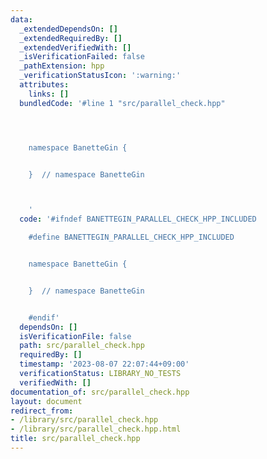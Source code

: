 ```yaml
---
data:
  _extendedDependsOn: []
  _extendedRequiredBy: []
  _extendedVerifiedWith: []
  _isVerificationFailed: false
  _pathExtension: hpp
  _verificationStatusIcon: ':warning:'
  attributes:
    links: []
  bundledCode: '#line 1 "src/parallel_check.hpp"




    namespace BanetteGin {


    }  // namespace BanetteGin



    '
  code: '#ifndef BANETTEGIN_PARALLEL_CHECK_HPP_INCLUDED

    #define BANETTEGIN_PARALLEL_CHECK_HPP_INCLUDED


    namespace BanetteGin {


    }  // namespace BanetteGin


    #endif'
  dependsOn: []
  isVerificationFile: false
  path: src/parallel_check.hpp
  requiredBy: []
  timestamp: '2023-08-07 22:07:44+09:00'
  verificationStatus: LIBRARY_NO_TESTS
  verifiedWith: []
documentation_of: src/parallel_check.hpp
layout: document
redirect_from:
- /library/src/parallel_check.hpp
- /library/src/parallel_check.hpp.html
title: src/parallel_check.hpp
---
```

